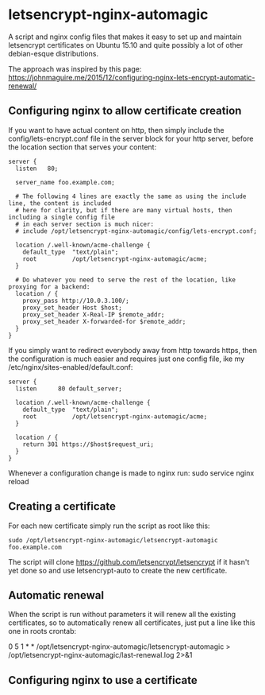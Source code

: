 # letsencrypt-nginx-automagic
A script and nginx config files that makes it easy to set up and maintain letsencrypt certificates
on Ubuntu 15.10 and quite possibly a lot of other debian-esque distributions.

The approach was inspired by this page:
https://johnmaguire.me/2015/12/configuring-nginx-lets-encrypt-automatic-renewal/


## Configuring nginx to allow certificate creation

If you want to have actual content on http, then simply include the config/lets-encrypt.conf file in
the server block for your http server, before the location section that serves your content:

```
server {
  listen   80;

  server_name foo.example.com;

  # The following 4 lines are exactly the same as using the include line, the content is included
  # here for clarity, but if there are many virtual hosts, then including a single config file
  # in each server section is much nicer:
  # include /opt/letsencrypt-nginx-automagic/config/lets-encrypt.conf;

  location /.well-known/acme-challenge {
    default_type  "text/plain";
    root          /opt/letsencrypt-nginx-automagic/acme;
  }

  # Do whatever you need to serve the rest of the location, like proxying for a backend:
  location / {
    proxy_pass http://10.0.3.100/;
    proxy_set_header Host $host;
    proxy_set_header X-Real-IP $remote_addr;
    proxy_set_header X-forwarded-for $remote_addr;
  }
}
```


If you simply  want to redirect everybody away from http towards https,
then the configuration is much easier and requires just one config file,
ike my /etc/nginx/sites-enabled/default.conf:

```
server {
  listen      80 default_server;
  
  location /.well-known/acme-challenge {
    default_type  "text/plain";
    root          /opt/letsencrypt-nginx-automagic/acme;
  }
    
  location / {
    return 301 https://$host$request_uri;
  }
}
```

Whenever a configuration change is made to nginx run: sudo service nginx reload


## Creating a certificate

For each new certificate simply run the script as root like this:
```
sudo /opt/letsencrypt-nginx-automagic/letsencrypt-automagic foo.example.com
```

The script will clone https://github.com/letsencrypt/letsencrypt if it hasn't yet done
so and use letsencrypt-auto to create the new certificate.


## Automatic renewal

When the script is run without parameters it will renew all the existing certificates,
so to automatically renew all certificates, just put a line like this one in roots
crontab:

0 5 1 * * /opt/letsencrypt-nginx-automagic/letsencrypt-automagic > /opt/letsencrypt-nginx-automagic/last-renewal.log 2>&1


## Configuring nginx to use a certificate

